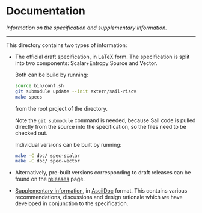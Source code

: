
# Documentation

*Information on the specification and supplementary information.*

---

This directory contains two types of information:

- The official draft specification, in LaTeX form.
  The specification is split into two components: Scalar+Entropy Source and
  Vector.

  Both can be build by running:
  
  ```sh
  source bin/conf.sh
  git submodule update --init extern/sail-riscv
  make specs
  ```
  from the root project of the directory.

  Note the `git submodule` command is needed, because Sail code is pulled
  directly from the source into the specification, so the files need to be
  checked out.

  Individual versions can be built by running:

  ```sh
  make -C doc/ spec-scalar
  make -C doc/ spec-vector
  ```

- Alternatively, pre-built versions corresponding to draft releases
  can be found on the
  [releases](https://github.com/riscv/riscv-crypto/releases)
  page.


- [Supplementary information](supp/supplementary-info.adoc),
  in [AsciiDoc](https://asciidoctor.org/) format.
  This contains various recommendations, discussions and design
  rationale which we have developed in conjunction to the specification.

